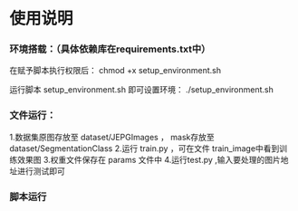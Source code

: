 # 使用说明

###  环境搭载：（具体依赖库在requirements.txt中）
在赋予脚本执行权限后：
chmod +x setup_environment.sh    

运行脚本 setup_environment.sh 即可设置环境：
./setup_environment.sh

###  文件运行：
1.数据集原图存放至 dataset/JEPGImages ， mask存放至 dataset/SegmentationClass
2.运行 train.py ，可在文件 train_image中看到训练效果图
3.权重文件保存在 params 文件中
4.运行test.py ,输入要处理的图片地址进行测试即可

###  脚本运行
